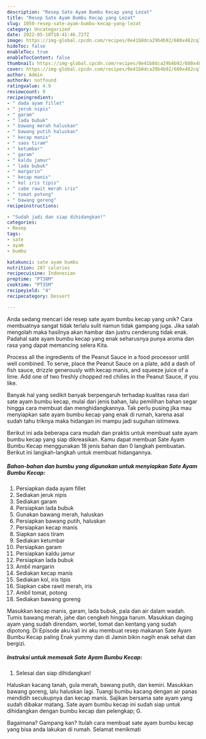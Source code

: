 ```yaml
---
description: "Resep Sate Ayam Bumbu Kecap yang Lezat"
title: "Resep Sate Ayam Bumbu Kecap yang Lezat"
slug: 1050-resep-sate-ayam-bumbu-kecap-yang-lezat
category: Uncategorized
date: 2022-05-18T18:41:46.727Z
image: https://img-global.cpcdn.com/recipes/0e41b8dca29b4b92/680x482cq70/sate-ayam-bumbu-kecap-foto-resep-utama.jpg
hideToc: false
enableToc: true
enableTocContent: false
thumbnail: https://img-global.cpcdn.com/recipes/0e41b8dca29b4b92/680x482cq70/sate-ayam-bumbu-kecap-foto-resep-utama.jpg
cover: https://img-global.cpcdn.com/recipes/0e41b8dca29b4b92/680x482cq70/sate-ayam-bumbu-kecap-foto-resep-utama.jpg
author: Admin
authorAv: notfound
ratingvalue: 4.9
reviewcount: 9
recipeingredient:
- " dada ayam fillet"
- " jeruk nipis"
- " garam"
- " lada bubuk"
- " bawang merah haluskan"
- " bawang putih haluskan"
- " kecap manis"
- " saos tiram"
- " ketumbar"
- " garam"
- " kaldu jamur"
- " lada bubuk"
- " margarin"
- " kecap manis"
- " kol iris tipis"
- " cabe rawit merah iris"
- " tomat potong"
- " bawang goreng"
recipeinstructions:

- "Sudah jadi dan siap dihidangkan!"
categories:
- Resep
tags:
- sate
- ayam
- bumbu

katakunci: sate ayam bumbu 
nutrition: 287 calories
recipecuisine: Indonesian
preptime: "PT38M"
cooktime: "PT35M"
recipeyield: "4"
recipecategory: Dessert

---
```





Anda sedang mencari ide resep sate ayam bumbu kecap yang unik? Cara membuatnya sangat tidak terlalu sulit namun tidak gampang juga. Jika salah mengolah maka hasilnya akan hambar dan justru cenderung tidak enak. Padahal sate ayam bumbu kecap yang enak seharusnya punya aroma dan rasa yang dapat memancing selera Kita.





Process all the ingredients of the Peanut Sauce in a food processor until well combined. To serve, place the Peanut Sauce on a plate, add a dash of fish sauce, drizzle generously with kecap manis, and squeeze juice of a lime. Add one of two freshly chopped red chilies in the Peanut Sauce, if you like.

Banyak hal yang sedikit banyak berpengaruh terhadap kualitas rasa dari sate ayam bumbu kecap, mulai dari jenis bahan, lalu pemilihan bahan segar hingga cara membuat dan menghidangkannya. Tak perlu pusing jika mau menyiapkan sate ayam bumbu kecap yang enak di rumah, karena asal sudah tahu triknya maka hidangan ini mampu jadi suguhan istimewa.






Berikut ini ada beberapa cara mudah dan praktis untuk membuat sate ayam bumbu kecap yang siap dikreasikan. Kamu dapat membuat Sate Ayam Bumbu Kecap menggunakan 18 jenis bahan dan 0 langkah pembuatan. Berikut ini langkah-langkah untuk membuat hidangannya.

<!--inarticleads1-->

##### Bahan-bahan dan bumbu yang digunakan untuk menyiapkan Sate Ayam Bumbu Kecap:

1. Persiapkan  dada ayam fillet
1. Sediakan  jeruk nipis
1. Sediakan  garam
1. Persiapkan  lada bubuk
1. Gunakan  bawang merah, haluskan
1. Persiapkan  bawang putih, haluskan
1. Persiapkan  kecap manis
1. Siapkan  saos tiram
1. Sediakan  ketumbar
1. Persiapkan  garam
1. Persiapkan  kaldu jamur
1. Persiapkan  lada bubuk
1. Ambil  margarin
1. Sediakan  kecap manis
1. Sediakan  kol, iris tipis
1. Siapkan  cabe rawit merah, iris
1. Ambil  tomat, potong
1. Sediakan  bawang goreng


Masukkan kecap manis, garam, lada bubuk, pala dan air dalam wadah. Tumis bawang merah, jahe dan cengkeh hingga harum. Masukkan daging ayam yang sudah direndam, wortel, tomat dan kentang yang sudah dipotong. Di Episode aku kali ini aku membuat resep makanan Sate Ayam Bumbu Kecap paling Enak yummy dan di Jamin bikin nagih enak sehat dan bergizi. 

<!--inarticleads2-->

##### Instruksi untuk memasak Sate Ayam Bumbu Kecap:


1. Selesai dan siap dihidangkan!

Haluskan kacang tanah, gula merah, bawang putih, dan kemiri. Masukkan bawang goreng, lalu haluskan lagi. Tuangi bumbu kacang dengan air panas mendidih secukupnya dan kecap manis. Sajikan bersama sate ayam yang sudah dibakar matang. Sate ayam bumbu kecap ini sudah siap untuk dihidangkan dengan bumbu kecap dan pelengkap; G. 

Bagaimana? Gampang kan? Itulah cara membuat sate ayam bumbu kecap yang bisa anda lakukan di rumah. Selamat menikmati
